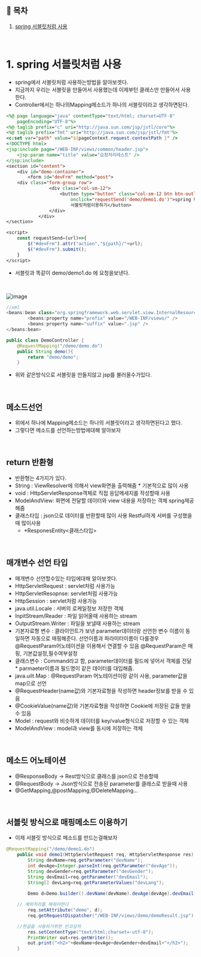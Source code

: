 ## 🔖 목차
1. [spring 서블릿처럼 사용](#1-spring-서블릿처럼-사용)<br/>


<br/>

# 1. spring 서블릿처럼 사용
- spring에서 서블릿처럼 사용하는방법을 알아보겟다.
- 지금까지 우리는 서블릿을 만들어서 사용했는데 이제부턴 클래스만 만들어서 사용한다.
- Controller에서는 하나의Mapping메소드가 하나의 서블릿이라고 생각하면된다.

```jsp
<%@ page language="java" contentType="text/html; charset=UTF-8"
	pageEncoding="UTF-8"%>
<%@ taglib prefix="c" uri="http://java.sun.com/jsp/jstl/core"%>
<%@ taglib prefix="fmt" uri="http://java.sun.com/jsp/jstl/fmt"%>
<c:set var="path" value="${pageContext.request.contextPath }" />
<!DOCTYPE html>
<jsp:include page="/WEB-INF/views/common/header.jsp">
	<jsp:param name="title" value="요청처리테스트" />
</jsp:include>
<section id="content">
	<div id="demo-container">
		<form id="devFrm" method="post">
	<div class="form-group row">
				<div class="col-sm-12">
					<button type="button" class="col-sm-12 btn btn-outline-premary"
						onclick="requestSend('demo/demo1.do')">spring 메소드
						서블릿처럼이용하기</button>
				</div>
			</div>
</section>

<script>
	const requestSend=(url)=>{
		$("#devFrm").attr("action","${path}/"+url);
		$("#devFrm").submit();
	}
</script>

```

- 서블릿과 똑같이 demo/demo1.do 에 요청을보낸다.

<br/>

![image](https://github.com/inhoru/TIL/assets/126074577/f795323b-3c9a-46da-9848-b76d498d0e59)

```java
//xml
<beans:bean class="org.springframework.web.servlet.view.InternalResourceViewResolver">
		<beans:property name="prefix" value="/WEB-INF/views/" />
		<beans:property name="suffix" value=".jsp" />
</beans:bean>

public class DemoController {
	@RequestMapping("/demo/demo.do")
	public String demo(){
		return "demo/demo";
	}
```
- 위와 같은방식으로  서블릿을 만들지않고 jsp를 불러올수가있다.

<br/>

## 메소드선언
- 위에서 하나에 Mapping메소드는 하나의 서블릿이라고 생각하면된다고 했다.
- 그렇다면 메소드를 선언하는방법에대해 알아보자

<br/>


## return 반환형
- 반환형는 4가지가 있다.
- String : ViewResolver에 의해서 view화면을 출력해줌 * 기본적으로 많이 사용
- void : HttpServletResponse객체로 직접 응답메세지를 작성할때 사용
- ModelAndView: 화면에 전달할 데이터와 view 내용을 저장하는 객체 spring제공해줌
- 클래스타입 : json으로 데이터를 반환할때 많이 사용 Restful하게 서버를 구성했을때 많이사용
  - *ResponesEntity<클래스타입>

<br/>

## 매개변수 선언 타입
- 매개변수 선언할수있는 타입에대해 알아보겟다.
- HttpServletRequest : servlet처럼 사용가능
- HttpServletResopnse: servlet처럼 사용가능
- HttpSession : servlet처럼 사용가능
- java.util.Locale : 서버의 로케일정보 저장한 객체
- InpitStream/Reader : 파일 읽어올때 사용하는 stream
- OutputStream.Writer : 파일을 보낼때 사용하는 stream
- 기본자료형 변수  : 클라이언트가 보낸 parameter데이터랑 선언한 변수 이름이 동일하면 자동으로 매핑해준다. 선언이름과 파라미터이름이 다를경우 @RequestParam어노테이션을 이용해서 연결할 수 있음 @RequestParam은 매핑, 기본값설정,필수여부설정
- 클래스변수 : Command라고 함, parameter데이터를 필드에 넣어서 객체를 전달 * parmaeter이름과 필드명이 같은 데이터를 대입해줌.
- java.uilt.Map : @RequestParam 어노테이션이랑 같이 사용, parameter값을 map으로 선언
- @RequestHeader(name값)와 기본자료형을 작성하면 header정보를 받을 수 있음
- @CookieValue(name값)와 기본자료형을 작성하면 Cookie에 저장된 값들 받을수 있음
- Model : request와 비슷하게 데이터를 key/value형식으로 저장할 수 있는 객체
- ModelAndView : model과 view를 동시에 저장하는 객체

<br/>

## 메소드 어노테이션
- @ResponseBody -> Rest방식으로 클래스를 json으로 전송할때
- @RequestBody -> Json방식으로 전송된 parameter를 클래스로 받을때 사용
- @GetMapping,@postMapping,@DeleteMapping...

<br/>

## 서블릿 방식으로 매핑메소드 이용하기
- 이제 서블릿 방식으로 메소드를 만드는걸해보자

```java
@RequestMapping("/demo/demo1.do")
	public void demo1(HttpServletRequest req, HttpServletResponse res) throws SecurityException,IOException, ServletException{
		String devName=req.getParameter("devName");
		int devAge=Integer.parseInt(req.getParameter("devAge"));
		String devGender=req.getParameter("devGender");
		String devEmail=req.getParameter("devEmail");
		String[] devLang=req.getParameterValues("devLang");
		
		Demo d=Demo.builder().devName(devName).devAge(devAge).devEmail(devEmail).devGender(devGender).devLang(devLang).build();

    // 예외처리를 해줘야한다
		req.setAttribute("demo", d);
		req.getRequestDispatcher("/WEB-INF/views/demo/demoResult.jsp").forward(req, res);

    //한글을 사용하기위한 인코딩처
		res.setContentType("text/html;charset=-utf-8");
		PrintWriter out=res.getWriter();
		out.print("<h2>"+devName+devAge+devGender+devEmail+"</h2>");
	}
```



